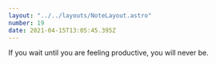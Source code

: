 ```yaml
---
layout: "../../layouts/NoteLayout.astro"
number: 19
date: 2021-04-15T13:05:45.395Z
---
```


If you wait until you are feeling productive, you will never be.